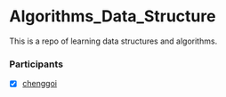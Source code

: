 Algorithms_Data_Structure
=========================

This is a repo of learning data structures and algorithms. 


### Participants
- [x] [chenggoi](https://github.com/chenggoi)

